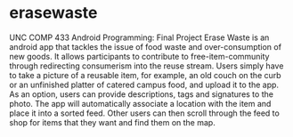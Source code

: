 # erasewaste
UNC COMP 433 Android Programming: Final Project
Erase Waste is an android app that tackles the issue of food waste and over-consumption of new goods. It allows participants to contribute to free-item-community through redirecting consumerism into the reuse stream. Users simply have to take a picture of a reusable item, for example, an old couch on the curb or an unfinished platter of catered campus food, and upload it to the app. As an option, users can provide descriptions, tags and signatures to the photo. The app will automatically associate a location with the item and place it into a sorted feed. Other users can then scroll through the feed to shop for items that they want and find them on the map.

